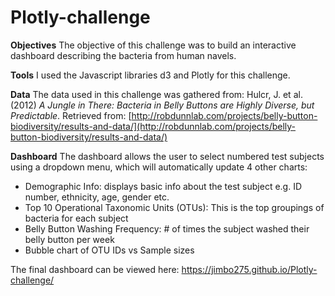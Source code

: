 # Plotly-challenge

**Objectives**
The objective of this challenge was to build an interactive dashboard describing the bacteria from human navels. 

**Tools**
I used the Javascript libraries d3 and Plotly for this challenge. 

**Data**
The data used in this challenge was gathered from:
Hulcr, J. et al.(2012) _A Jungle in There: Bacteria in Belly Buttons are Highly Diverse, but Predictable_. Retrieved from: [http://robdunnlab.com/projects/belly-button-biodiversity/results-and-data/](http://robdunnlab.com/projects/belly-button-biodiversity/results-and-data/)

**Dashboard**
The dashboard allows the user to select numbered test subjects using a dropdown menu, which will automatically update 4 other charts:
- Demographic Info: displays basic info about the test subject e.g. ID number, ethnicity, age, gender etc. 
- Top 10 Operational Taxonomic Units (OTUs): This is the top groupings of bacteria for each subject
- Belly Button Washing Frequency: # of times the subject washed their belly button per week
- Bubble chart of OTU IDs vs Sample sizes

The final dashboard can be viewed here:
https://jimbo275.github.io/Plotly-challenge/
